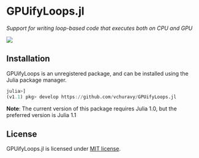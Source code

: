 GPUifyLoops.jl
==============
*Support for writing loop-based code that executes both on CPU and GPU*

[![][docs-latest-img]][docs-latest-url]

[docs-latest-img]: https://img.shields.io/badge/docs-latest-blue.svg]
[docs-latest-url]: https://juliagpu.gitlab.io/GPUifyLoops.jl/

Installation
------------

GPUifyLoops is an unregistered package, and can be installed using the Julia package
manager.

```julia
julia>]
(v1.1) pkg> develop https://github.com/vchuravy/GPUifyLoops.jl
```

**Note**: The current version of this package requires Julia 1.0, but the preferred version is Julia 1.1

License
-------

GPUifyLoops.jl is licensed under [MIT license](LICENSE.md).
